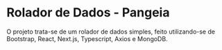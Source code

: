 # Rolador de Dados - Pangeia

O projeto trata-se de um rolador de dados simples, feito utilizando-se de Bootstrap, React, Next.js, Typescript, Axios e MongoDB.
